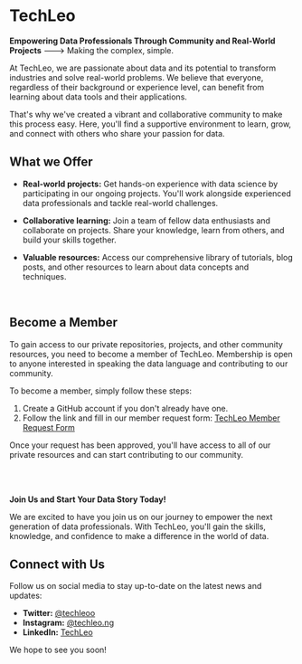 # TechLeo

**Empowering Data Professionals Through Community and Real-World Projects** ---> Making the complex, simple.

At TechLeo, we are passionate about data and its potential to transform industries and solve real-world problems. We believe that everyone, regardless of their background or experience level, can benefit from learning about data tools and their applications.

That's why we've created a vibrant and collaborative community to make this process easy. Here, you'll find a supportive environment to learn, grow, and connect with others who share your passion for data.

## **What we Offer**

* **Real-world projects:** Get hands-on experience with data science by participating in our ongoing projects. You'll work alongside experienced data professionals and tackle real-world challenges.

* **Collaborative learning:** Join a team of fellow data enthusiasts and collaborate on projects. Share your knowledge, learn from others, and build your skills together.

* **Valuable resources:** Access our comprehensive library of tutorials, blog posts, and other resources to learn about data concepts and techniques.

<br>

## **Become a Member**

To gain access to our private repositories, projects, and other community resources, you need to become a member of TechLeo. Membership is open to anyone interested in speaking the data language and contributing to our community.

To become a member, simply follow these steps:

1. Create a GitHub account if you don't already have one.
2. Follow the link and fill in our member request form: [TechLeo Member Request Form](https://forms.office.com/r/v06NdS3aQ8)

Once your request has been approved, you'll have access to all of our private resources and can start contributing to our community.

<br>
<br>

**Join Us and Start Your Data Story Today!**

We are excited to have you join us on our journey to empower the next generation of data professionals. With TechLeo, you'll gain the skills, knowledge, and confidence to make a difference in the world of data.

## **Connect with Us**

Follow us on social media to stay up-to-date on the latest news and updates:

* **Twitter:** [@techleoo](https://twitter.com/TechLeoo)
* **Instagram:** [@techleo.ng](https://www.instagram.com/techleo.ng/)
* **LinkedIn:** [TechLeo](https://www.linkedin.com/company/techleo/)

We hope to see you soon!
